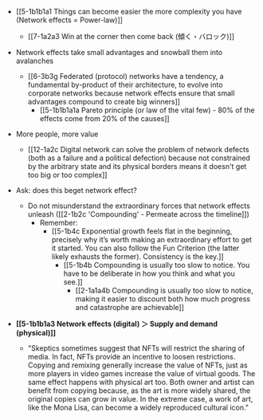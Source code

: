 - [[5-1b1b1a1 Things can become easier the more complexity you have (Network effects = Power-law)]]
	- [[7-1a2a3 Win at the corner then come back (傾く・バロック)]]

- Network effects take small advantages and snowball them into avalanches
	- [[6-3b3g Federated (protocol) networks have a tendency, a fundamental by-product of their architecture, to evolve into corporate networks because network effects ensure that small advantages compound to create big winners]]
		- [[5-1b1b1a1a Pareto principle (or law of the vital few) - 80% of the effects come from 20% of the causes]]

- More people, more value
	- [[12-1a2c Digital network can solve the problem of network defects (both as a failure and a political defection) because not constrained by the arbitrary state and its physical borders means it doesn't get too big or too complex]]

- Ask: does this beget network effect?
	- Do not misunderstand the extraordinary forces that network effects unleash ([[2-1b2c 'Compounding' - Permeate across the timeline]])
		- Remember: 
			- [[5-1b4c Exponential growth feels flat in the beginning, precisely why it’s worth making an extraordinary effort to get it started. You can also follow the Fun Criterion (the latter likely exhausts the former). Consistency is the key.]]
				- [[5-1b4b Compounding is usually too slow to notice. You have to be deliberate in how you think and what you see.]]
					- [[2-1a1a4b Compounding is usually too slow to notice, making it easier to discount both how much progress and catastrophe are achievable]]

- **[[5-1b1b1a3 Network effects (digital) ＞ Supply and demand (physical)]]**
	- "Skeptics sometimes suggest that NFTs will restrict the sharing of media. In fact, NFTs provide an incentive to loosen restrictions. Copying and remixing generally increase the value of NFTs, just as more players in video games increase the value of virtual goods. The same effect happens with physical art too. Both owner and artist can benefit from copying because, as the art is more widely shared, the original copies can grow in value. In the extreme case, a work of art, like the Mona Lisa, can become a widely reproduced cultural icon."